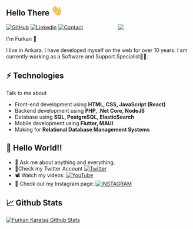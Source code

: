 <h2> Hello There <img src="https://raw.githubusercontent.com/ABSphreak/ABSphreak/master/gifs/Hi.gif" width="30px"></h2>

<img align="right" src="https://github.com/rajput2107/rajput2107/blob/master/Assets/Developer.gif" width='200'/>

[![GitHub](https://img.shields.io/badge/SUPPORT%20AT-GITHUB-blue?style=for-the-badge&logo=github)](https://github.com/furkankaratas43) [![Linkedin](https://img.shields.io/badge/MY%20PROFILE-Linkedin-blue?style=for-the-badge&logo=linkedin)](https://www.linkedin.com/in/furkankaratas43/) 
 [![Contact](https://img.shields.io/badge/CONTACT-MAIL-yellow?style=for-the-badge&logo=gmail&logoColor=white)](mailto:info@furkankaratas.com.tr)
 
I'm Furkan 🧔

I live in Ankara. I have developed myself on the web for over 10 years. I am currently working as a Software and Support Specialist👨‍💻.

## ⚡ Technologies
Talk to me about
- Front-end development using **HTML, CSS, JavaScript (React)**
- Backend development using **PHP, .Net Core, NodeJS**
- Database using **SQL, PostgreSQL, ElasticSearch**
- Mobile development using **Flutter, MAUI**
- Making for **Relational Database Management Systems**

## 🤔 Hello World!! 
- 💬 Ask me about anything and everything.
- 🐥Check my Twitter Account [![Twitter](https://img.shields.io/badge/FOLLOW%20ME-TWITTER-informational?style=flat-square&logo=Twitter&logoColor=white)](https://twitter.com/_furkankaratas)
- 📽 Watch my videos: [![YouTube](https://img.shields.io/badge/FOLLOW%20ME-YOUTUBE-red?style=flat-square&logo=youtube&logoColor=white)](https://www.youtube.com/@furkankaratas43)
- 🎯 Check out my Instagram page: [![INSTAGRAM](https://img.shields.io/badge/FOLLOW%20ME-INSTAGRAM-blueviolet?style=flat-square&logo=Instagram&logoColor=white)](https://www.instagram.com/_furkankaratas)


## 📈 Github Stats

<a href="https://github.com/furkankaratas43">
 <img alt="Furkan Karataş Github Stats" src="https://github-readme-stats.vercel.app/api?username=furkankaratas43&show_icons=true&count_private=true&theme=react&hide_border=true&bg_color=1F222E&title_color=1d9bf0&icon_color=1d9bf0" height="192px"/>
</a>
